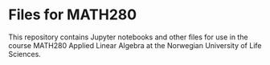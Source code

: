 # Files for MATH280

This repository contains Jupyter notebooks and other files for use in the course MATH280 Applied Linear Algebra at the Norwegian University of Life Sciences.
